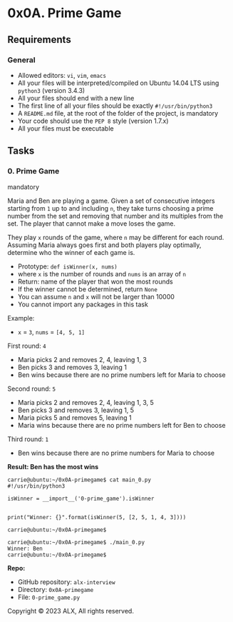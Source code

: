 # 0x0A. Prime Game


## Requirements

### General

-   Allowed editors:  `vi`,  `vim`,  `emacs`
-   All your files will be interpreted/compiled on Ubuntu 14.04 LTS using  `python3`  (version 3.4.3)
-   All your files should end with a new line
-   The first line of all your files should be exactly  `#!/usr/bin/python3`
-   A  `README.md`  file, at the root of the folder of the project, is mandatory
-   Your code should use the  `PEP 8`  style (version 1.7.x)
-   All your files must be executable

## Tasks

### 0. Prime Game

mandatory

Maria and Ben are playing a game. Given a set of consecutive integers starting from  `1`  up to and including  `n`, they take turns choosing a prime number from the set and removing that number and its multiples from the set. The player that cannot make a move loses the game.

They play  `x`  rounds of the game, where  `n`  may be different for each round. Assuming Maria always goes first and both players play optimally, determine who the winner of each game is.

-   Prototype:  `def isWinner(x, nums)`
-   where  `x`  is the number of rounds and  `nums`  is an array of  `n`
-   Return: name of the player that won the most rounds
-   If the winner cannot be determined, return  `None`
-   You can assume  `n`  and  `x`  will not be larger than 10000
-   You cannot import any packages in this task

Example:

-   `x`  =  `3`,  `nums`  =  `[4, 5, 1]`

First round:  `4`

-   Maria picks 2 and removes 2, 4, leaving 1, 3
-   Ben picks 3 and removes 3, leaving 1
-   Ben wins because there are no prime numbers left for Maria to choose

Second round:  `5`

-   Maria picks 2 and removes 2, 4, leaving 1, 3, 5
-   Ben picks 3 and removes 3, leaving 1, 5
-   Maria picks 5 and removes 5, leaving 1
-   Maria wins because there are no prime numbers left for Ben to choose

Third round:  `1`

-   Ben wins because there are no prime numbers for Maria to choose

**Result: Ben has the most wins**

```
carrie@ubuntu:~/0x0A-primegame$ cat main_0.py
#!/usr/bin/python3

isWinner = __import__('0-prime_game').isWinner


print("Winner: {}".format(isWinner(5, [2, 5, 1, 4, 3])))

carrie@ubuntu:~/0x0A-primegame$

```



```
carrie@ubuntu:~/0x0A-primegame$ ./main_0.py
Winner: Ben
carrie@ubuntu:~/0x0A-primegame$

```



**Repo:**

-   GitHub repository:  `alx-interview`
-   Directory:  `0x0A-primegame`
-   File:  `0-prime_game.py`



Copyright © 2023 ALX, All rights reserved.